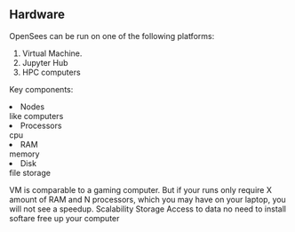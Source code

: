 ## Hardware 

OpenSees can be run on one of the following platforms:
1. Virtual Machine.
2. Jupyter Hub
3. HPC computers

Key components:
<li> Nodes</li> like computers
<li> Processors</li> cpu
<li> RAM</li> memory
<li> Disk</li> file storage

VM is comparable to a gaming computer.
But if your runs only require X amount of RAM and N processors, which you may have on your laptop, you will not see a speedup.
Scalability
Storage
Access to data
no need to install softare
free up your computer
